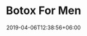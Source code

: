 ---
title: "Botox For Men"
description: "this is Botox for men meta description"
date: 2019-04-06T12:38:56+06:00
image: "images/procedure/formen/botoxformen-card.webp"
imageAlt: "images/procedure/formen/botoxformen-card.jpg"
altText: "Chicago Botox injections for men"
cardTitle: "Botox-Fillers For Men"
cardContent: "Botox For Men in Chicago"
Cardlink: "/medspa/botox-cosmetic/"

---